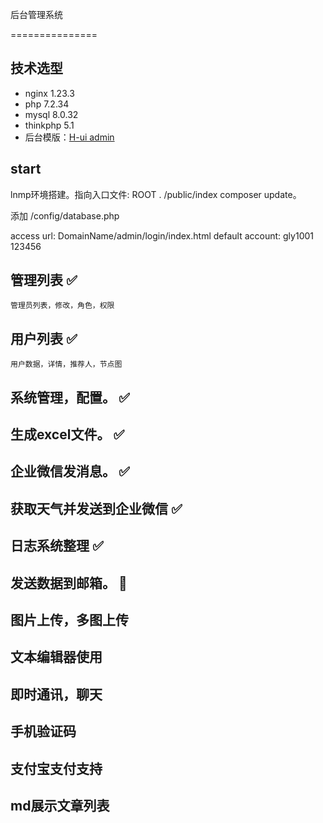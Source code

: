 后台管理系统

===============
## 技术选型

- nginx 1.23.3
- php 7.2.34
- mysql 8.0.32
- thinkphp 5.1
- 后台模版：[H-ui admin](http://www.h-ui.net/H-ui.admin.shtml) 

## start

lnmp环境搭建。指向入口文件: ROOT . /public/index
composer update。

添加 /config/database.php

access url:  DomainName/admin/login/index.html
default account: gly1001 123456

## 管理列表 ✅
```
管理员列表，修改，角色，权限

```
## 用户列表 ✅
```
用户数据，详情，推荐人，节点图

```
## 系统管理，配置。 ✅
## 生成excel文件。 ✅
## 企业微信发消息。 ✅
## 获取天气并发送到企业微信 ✅
## 日志系统整理 ✅
## 发送数据到邮箱。 🚗
## 图片上传，多图上传
## 文本编辑器使用
## 即时通讯，聊天
## 手机验证码
## 支付宝支付支持
## md展示文章列表